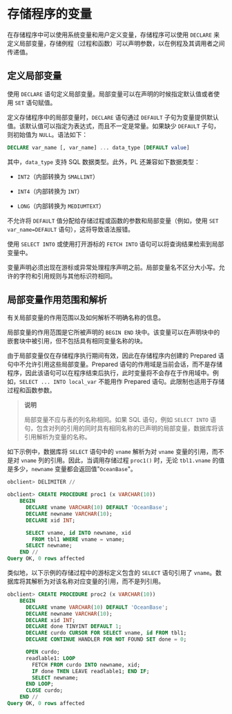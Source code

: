 # 存储程序的变量 

在存储程序中可以使用系统变量和用户定义变量，存储程序可以使用 `DECLARE` 来定义局部变量，存储例程（过程和函数）可以声明参数，以在例程及其调用者之间传递值。

## 定义局部变量 

使用 `DECLARE` 语句定义局部变量。局部变量可以在声明的时候指定默认值或者使用 `SET` 语句赋值。

定义存储程序中的局部变量时，`DECLARE` 语句通过 `DEFAULT` 子句为变量提供默认值。该默认值可以指定为表达式，而且不一定是常量。如果缺少 `DEFAULT` 子句，则初始值为 `NULL`。语法如下：

```sql
DECLARE var_name [, var_name] ... data_type [DEFAULT value]
```

其中，`data_type` 支持 SQL 数据类型。此外，PL 还兼容如下数据类型：

* `INT2`（内部转换为 `SMALLINT`）

* `INT4`（内部转换为 `INT`）

* `LONG`（内部转换为 `MEDIUMTEXT`）



不允许将 `DEFAULT` 值分配给存储过程或函数的参数和局部变量（例如，使用 `SET var_name=DEFAULT` 语句），这将导致语法报错。

使用 `SELECT INTO` 或使用打开游标的 `FETCH INTO` 语句可以将查询结果检索到局部变量中。

变量声明必须出现在游标或异常处理程序声明之前。局部变量名不区分大小写。允许的字符和引用规则与其他标识符相同。<!--详细信息请参见《开发指南》 **Schema 对象名称 （MySQL 模式）** 章节。-->

## 局部变量作用范围和解析 

有关局部变量的作用范围以及如何解析不明确名称的信息。

局部变量的作用范围是它所被声明的 `BEGIN END` 块中。该变量可以在声明块中的嵌套块中被引用，但不包括具有相同变量名称的块。

由于局部变量仅在存储程序执行期间有效，因此在存储程序内创建的 Prepared 语句中不允许引用这些局部变量。Prepared 语句的作用域是当前会话，而不是存储程序，因此该语句可以在程序结束后执行，此时变量将不会存在于作用域中。例如，`SELECT ... INTO local_var` 不能用作 Prepared 语句。此限制也适用于存储过程和函数参数。

>**说明**
>
>局部变量不应与表的列名称相同。如果 SQL 语句，例如 `SELECT INTO` 语句，包含对列的引用的同时具有相同名称的已声明的局部变量，数据库将该引用解析为变量的名称。

如下示例中，数据库将 `SELECT` 语句中的 `vname` 解析为对 `vname` 变量的引用，而不是对 `vname` 列的引用。因此，当调用存储过程 `proc1()` 时，无论 `tbl1.vname` 的值是多少，`newname` 变量都会返回值"`OceanBase`"。

```sql
obclient> DELIMITER //

obclient> CREATE PROCEDURE proc1 (x VARCHAR(10))
    BEGIN
      DECLARE vname VARCHAR(10) DEFAULT 'OceanBase';
      DECLARE newname VARCHAR(10);
      DECLARE xid INT;

      SELECT vname, id INTO newname, xid
        FROM tbl1 WHERE vname = vname;
      SELECT newname;
    END //
Query OK, 0 rows affected
```

类似地，以下示例的存储过程中的游标定义包含的 `SELECT` 语句引用了 `vname`。数据库将其解析为对该名称对应变量的引用，而不是列引用。

```sql
obclient> CREATE PROCEDURE proc2 (x VARCHAR(10))
    BEGIN
      DECLARE vname VARCHAR(10) DEFAULT 'OceanBase';
      DECLARE newname VARCHAR(10);
      DECLARE xid INT;
      DECLARE done TINYINT DEFAULT 1;
      DECLARE curdo CURSOR FOR SELECT vname, id FROM tbl1;
      DECLARE CONTINUE HANDLER FOR NOT FOUND SET done = 0;

      OPEN curdo;
      readlable1: LOOP
        FETCH FROM curdo INTO newname, xid;
        IF done THEN LEAVE readlable1; END IF;
        SELECT newname;
      END LOOP;
      CLOSE curdo;
    END //
Query OK, 0 rows affected
```



